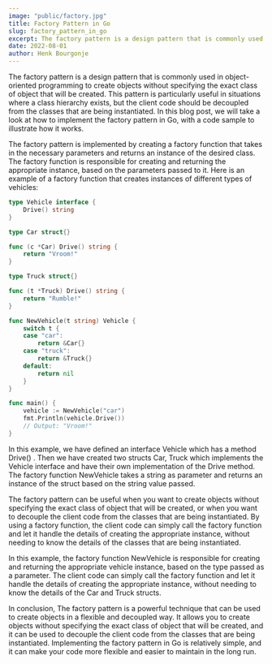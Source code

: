 ```yaml
---
image: "public/factory.jpg"
title: Factory Pattern in Go
slug: factory_pattern_in_go
excerpt: The factory pattern is a design pattern that is commonly used in object-oriented programming to create objects without specifying the exact class of object that will be created. This pattern is particularly useful in situations where a class hierarchy exists, but the client code should be decoupled from the classes that are being instantiated. In this blog post, we will take a look at how to implement the factory pattern in Go, with a code sample to illustrate how it works.
date: 2022-08-01
author: Henk Bourgonje
---
```


The factory pattern is a design pattern that is commonly used in object-oriented programming to create objects without specifying the exact class of object that will be created. This pattern is particularly useful in situations where a class hierarchy exists, but the client code should be decoupled from the classes that are being instantiated. In this blog post, we will take a look at how to implement the factory pattern in Go, with a code sample to illustrate how it works.

The factory pattern is implemented by creating a factory function that takes in the necessary parameters and returns an instance of the desired class. The factory function is responsible for creating and returning the appropriate instance, based on the parameters passed to it. Here is an example of a factory function that creates instances of different types of vehicles:

```go
type Vehicle interface {
	Drive() string
}

type Car struct{}

func (c *Car) Drive() string {
	return "Vroom!"
}

type Truck struct{}

func (t *Truck) Drive() string {
	return "Rumble!"
}

func NewVehicle(t string) Vehicle {
	switch t {
	case "car":
		return &Car{}
	case "truck":
		return &Truck{}
	default:
		return nil
	}
}

func main() {
	vehicle := NewVehicle("car")
	fmt.Println(vehicle.Drive())
	// Output: "Vroom!"
}
```

In this example, we have defined an interface Vehicle which has a method Drive() . Then we have created two structs Car, Truck which implements the Vehicle interface and have their own implementation of the Drive method. The factory function NewVehicle takes a string as parameter and returns an instance of the struct based on the string value passed.

The factory pattern can be useful when you want to create objects without specifying the exact class of object that will be created, or when you want to decouple the client code from the classes that are being instantiated. By using a factory function, the client code can simply call the factory function and let it handle the details of creating the appropriate instance, without needing to know the details of the classes that are being instantiated.

In this example, the factory function NewVehicle is responsible for creating and returning the appropriate vehicle instance, based on the type passed as a parameter. The client code can simply call the factory function and let it handle the details of creating the appropriate instance, without needing to know the details of the Car and Truck structs.

In conclusion, The factory pattern is a powerful technique that can be used to create objects in a flexible and decoupled way. It allows you to create objects without specifying the exact class of object that will be created, and it can be used to decouple the client code from the classes that are being instantiated. Implementing the factory pattern in Go is relatively simple, and it can make your code more flexible and easier to maintain in the long run.

